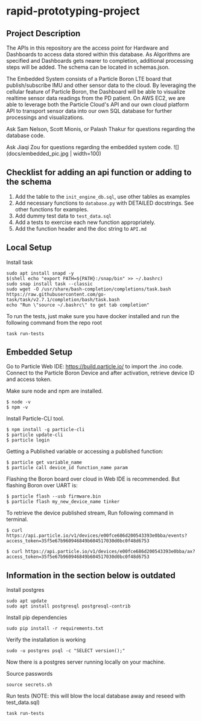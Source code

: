 # rapid-prototyping-project

## Project Description

The APIs in this repository are the access point for Hardware and Dashboards to access data stored within this database. As Algorithms are specified and Dashboards gets nearer to completion, additional processing steps will be added. The schema can be located in schemas.json.

The Embedded System consists of a Particle Boron LTE board that publish/subscribe IMU and other sensor data to the cloud. By leveraging the cellular feature of Particle Boron, the Dashboard will be able to visualize realtime sensor data readings from the PD patient. On AWS EC2, we are able to leverage both the Particle Cloud's API and our own cloud platform API to transport sensor data into our own SQL database for further processings and visualizations. 

Ask Sam Nelson, Scott Mionis, or Palash Thakur for questions regarding the database code.

Ask Jiaqi Zou for questions regarding the embedded system code. 
![](docs/embedded_pic.jpg | width=100)

## Checklist for adding an api function or adding to the schema

1. Add the table to the `init_engine_db.sql`, use other tables as examples
2. Add necessary functions to `database.py` with DETAILED docstrings. See other functions for examples.
3. Add dummy test data to `test_data.sql`
4. Add a tests to exercise each new function appropriately.
5. Add the function header and the doc string to `API.md`

## Local Setup

Install task
```
sudo apt install snapd -y
$(shell echo "export PATH=${PATH}:/snap/bin" >> ~/.bashrc)
sudo snap install task --classic
sudo wget -O /usr/share/bash-completion/completions/task.bash https://raw.githubusercontent.com/go-task/task/v2.7.1/completion/bash/task.bash
echo "Run \"source ~/.bashrc\" to get tab completion"
```

To run the tests, just make sure you have docker installed and run the following command from the repo root
```
task run-tests
```

## Embedded Setup

Go to Particle Web IDE: https://build.particle.io/ to import the .ino code.
Connect to the Particle Boron Device and after activation, retrieve device ID and access token.

Make sure node and npm are installed.
```
$ node -v
$ npm -v
```
Install Particle-CLI tool.
```
$ npm install -g particle-cli
$ particle update-cli
$ particle login
```
Getting a Published variable or accessing a published function:
```
$ particle get variable_name
$ particle call device_id function_name param
```
Flashing the Boron board over cloud in Web IDE is recommended. But flashing Boron over UART is:
```
$ particle flash --usb firmware.bin
$ particle flash my_new_device_name tinker
```

To retrieve the device published stream, Run following command in terminal.
```
$ curl https://api.particle.io/v1/devices/e00fce686d200543393e0bba/events?access_token=35f5e67b960946849b604517030d0bc0f48d6753

$ curl https://api.particle.io/v1/devices/e00fce686d200543393e0bba/ax?access_token=35f5e67b960946849b604517030d0bc0f48d6753
```


## Information in the section below is outdated

Install postgres
```
sudo apt update
sudo apt install postgresql postgresql-contrib
```
Install pip dependencies
```
sudo pip install -r requirements.txt
```

Verify the installation is working
```
sudo -u postgres psql -c "SELECT version();"
```

Now there is a postgres server running locally on your machine.

Source passwords
```
source secrets.sh
```

Run tests (NOTE: this will blow the local database away and reseed with test_data.sql)
```
task run-tests
```

